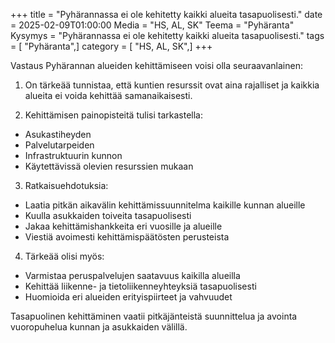 +++
title = "Pyhärannassa ei ole kehitetty kaikki alueita tasapuolisesti."
date = 2025-02-09T01:00:00
Media = "HS, AL, SK"
Teema = "Pyhäranta"
Kysymys = "Pyhärannassa ei ole kehitetty kaikki alueita tasapuolisesti."
tags = [ "Pyhäranta",]
category = [ "HS, AL, SK",]
+++

Vastaus Pyhärannan alueiden kehittämiseen voisi olla seuraavanlainen:

1. On tärkeää tunnistaa, että kuntien resurssit ovat aina rajalliset ja kaikkia alueita ei voida kehittää samanaikaisesti.

2. Kehittämisen painopisteitä tulisi tarkastella:
- Asukastiheyden
- Palvelutarpeiden
- Infrastruktuurin kunnon
- Käytettävissä olevien resurssien mukaan

3. Ratkaisuehdotuksia:
- Laatia pitkän aikavälin kehittämissuunnitelma kaikille kunnan alueille
- Kuulla asukkaiden toiveita tasapuolisesti
- Jakaa kehittämishankkeita eri vuosille ja alueille
- Viestiä avoimesti kehittämispäätösten perusteista

4. Tärkeää olisi myös:
- Varmistaa peruspalvelujen saatavuus kaikilla alueilla
- Kehittää liikenne- ja tietoliikenneyhteyksiä tasapuolisesti
- Huomioida eri alueiden erityispiirteet ja vahvuudet

Tasapuolinen kehittäminen vaatii pitkäjänteistä suunnittelua ja avointa vuoropuhelua kunnan ja asukkaiden välillä.